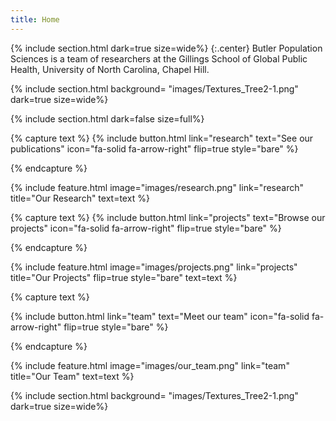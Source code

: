 ```yaml
---
title: Home
---
```


{% include section.html
  dark=true
  size=wide%}
{:.center}
Butler Population Sciences is a team of researchers at the Gillings School of Global Public Health,  University of North Carolina, Chapel Hill.

{% include section.html
 background= "images/Textures_Tree2-1.png"
  dark=true
  size=wide%}

{% include section.html
  dark=false
  size=full%}

<!-- Block 1 -->
{% capture text %}
{%
  include button.html
  link="research"
  text="See our publications"
  icon="fa-solid fa-arrow-right"
  flip=true
  style="bare"
%}

{% endcapture %}

{%
  include feature.html
  image="images/research.png"
  link="research"
  title="Our Research"
  text=text
%}

<!-- Block 2 -->
{% capture text %}
{%
  include button.html
  link="projects"
  text="Browse our projects"
  icon="fa-solid fa-arrow-right"
  flip=true
  style="bare"
%}

{% endcapture %}

{%
  include feature.html
  image="images/projects.png"
  link="projects"
  title="Our Projects"
  flip=true
  style="bare"
  text=text
%}

<!-- Block 3 -->
{% capture text %}

{%
  include button.html
  link="team"
  text="Meet our team"
  icon="fa-solid fa-arrow-right"
  flip=true
  style="bare"
%}

{% endcapture %}

{%
  include feature.html
  image="images/our_team.png"
  link="team"
  title="Our Team"
  text=text
%}
<!-- End section  -->

{% include section.html
 background= "images/Textures_Tree2-1.png"
  dark=true
  size=wide%}
